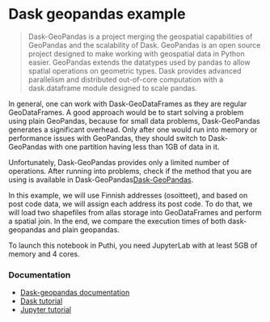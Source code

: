 # Dask geopandas example
> Dask-GeoPandas is a project merging the geospatial capabilities of GeoPandas and the scalability of Dask. GeoPandas is an open source project designed to make working with geospatial data in Python easier. GeoPandas extends the datatypes used by pandas to allow spatial operations on geometric types. Dask provides advanced parallelism and distributed out-of-core computation with a dask.dataframe module designed to scale pandas. 

In general, one can work with Dask-GeoDataFrames as they are regular GeoDataFrames. A good approach would be to start solving a problem using plain GeoPandas, because for small data problems, Dask-GeoPandas generates a significant overhead. Only after one would run into memory or performance issues with GeoPandas, they should switch to Dask-GeoPandas with one partition having less than 1GB of data in it.

Unfortunately, Dask-GeoPandas provides only a limited number of operations. After running into problems, check if the method that you are using is available in Dask-GeoPandas[Dask-GeoPandas](https://dask-geopandas.readthedocs.io/en/stable/api.html).

In this example, we will use Finnish addresses (osoitteet), and based on post code data, we will assign each address its post code. To do that, we will load two shapefiles from allas storage into GeoDataFrames and perform a spatial join. In the end, we compare the execution times of both dask-geopandas and plain geopandas.

To launch this notebook in Puthi, you need JupyterLab with at least 5GB of memory and 4 cores.

### Documentation
- [Dask-geopandas documentation](https://dask-geopandas.readthedocs.io/en/stable/)
- [Dask tutorial](https://docs.csc.fi/support/tutorials/dask-python/)
- [Jupyter tutorial](https://docs.csc.fi/support/tutorials/rstudio-or-jupyter-notebooks/)
